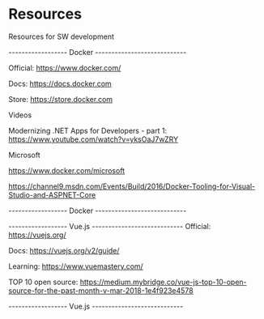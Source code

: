 # Resources
Resources for SW development


------------------ Docker ----------------------------

Official: https://www.docker.com/

Docs: https://docs.docker.com

Store: https://store.docker.com


Videos

Modernizing .NET Apps for Developers - part 1: https://www.youtube.com/watch?v=yksOaJ7wZRY

Microsoft

https://www.docker.com/microsoft

https://channel9.msdn.com/Events/Build/2016/Docker-Tooling-for-Visual-Studio-and-ASPNET-Core



------------------ Docker ----------------------------





------------------ Vue.js ----------------------------
Official: https://vuejs.org/

Docs: https://vuejs.org/v2/guide/

Learning: https://www.vuemastery.com/

TOP 10 open source: https://medium.mybridge.co/vue-js-top-10-open-source-for-the-past-month-v-mar-2018-1e4f923e4578


------------------ Vue.js ----------------------------